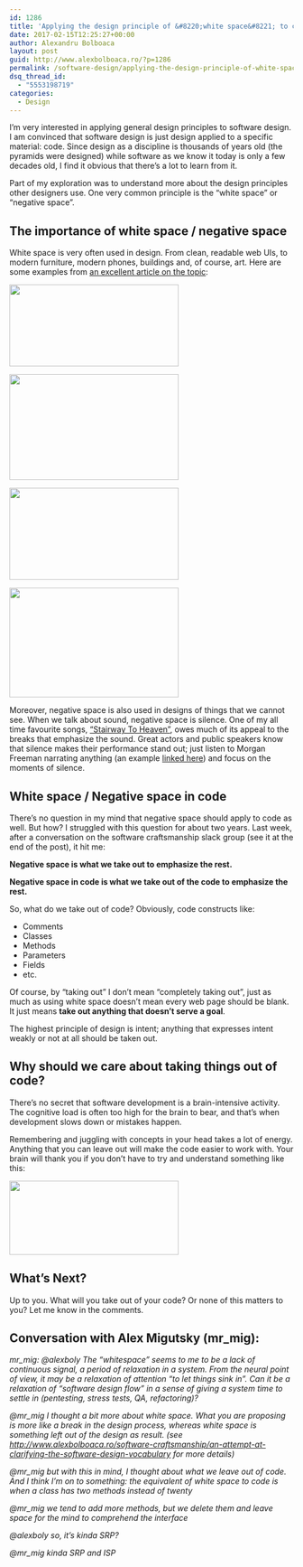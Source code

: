 ```yaml
---
id: 1286
title: 'Applying the design principle of &#8220;white space&#8221; to code'
date: 2017-02-15T12:25:27+00:00
author: Alexandru Bolboaca
layout: post
guid: http://www.alexbolboaca.ro/?p=1286
permalink: /software-design/applying-the-design-principle-of-white-space-to-code
dsq_thread_id:
  - "5553198719"
categories:
  - Design
---
```

I&#8217;m very interested in applying general design principles to software design. I am convinced that software design is just design applied to a specific material: code. Since design as a discipline is thousands of years old (the pyramids were designed) while software as we know it today is only a few decades old, I find it obvious that there&#8217;s a lot to learn from it.

Part of my exploration was to understand more about the design principles other designers use. One very common principle is the &#8220;white space&#8221; or &#8220;negative space&#8221;.

<!--more-->

## The importance of white space / negative space

White space is very often used in design. From clean, readable web UIs, to modern furniture, modern phones, buildings and, of course, art. Here are some examples from <a href="https://webdesign.tutsplus.com/articles/using-white-space-or-negative-space-in-your-designs--webdesign-3401" target="_blank">an excellent article on the topic</a>:

[<img class="size-medium wp-image-1287 aligncenter" src="https://i0.wp.com/www.alexbolboaca.ro/wp-content/uploads/2017/02/linespacing.png?resize=300%2C145" alt="" width="300" height="145" srcset="https://i0.wp.com/www.alexbolboaca.ro/wp-content/uploads/2017/02/linespacing.png?resize=300%2C145 300w, https://i0.wp.com/www.alexbolboaca.ro/wp-content/uploads/2017/02/linespacing.png?w=620 620w" sizes="(max-width: 300px) 100vw, 300px" data-recalc-dims="1" />](https://i0.wp.com/www.alexbolboaca.ro/wp-content/uploads/2017/02/linespacing.png)

[<img class="size-medium wp-image-1288 aligncenter" src="https://i0.wp.com/www.alexbolboaca.ro/wp-content/uploads/2017/02/applestore.jpg?resize=300%2C187" alt="" width="300" height="187" srcset="https://i0.wp.com/www.alexbolboaca.ro/wp-content/uploads/2017/02/applestore.jpg?resize=300%2C187 300w, https://i0.wp.com/www.alexbolboaca.ro/wp-content/uploads/2017/02/applestore.jpg?w=620 620w" sizes="(max-width: 300px) 100vw, 300px" data-recalc-dims="1" />](https://i0.wp.com/www.alexbolboaca.ro/wp-content/uploads/2017/02/applestore.jpg)

[<img class="size-medium wp-image-1289 aligncenter" src="https://i2.wp.com/www.alexbolboaca.ro/wp-content/uploads/2017/02/google.png?resize=300%2C163" alt="" width="300" height="163" srcset="https://i2.wp.com/www.alexbolboaca.ro/wp-content/uploads/2017/02/google.png?resize=300%2C163 300w, https://i2.wp.com/www.alexbolboaca.ro/wp-content/uploads/2017/02/google.png?w=620 620w" sizes="(max-width: 300px) 100vw, 300px" data-recalc-dims="1" />](https://i2.wp.com/www.alexbolboaca.ro/wp-content/uploads/2017/02/google.png)

[<img class="size-medium wp-image-1290 aligncenter" src="https://i2.wp.com/www.alexbolboaca.ro/wp-content/uploads/2017/02/vase.png?resize=300%2C194" alt="" width="300" height="194" srcset="https://i2.wp.com/www.alexbolboaca.ro/wp-content/uploads/2017/02/vase.png?resize=300%2C194 300w, https://i2.wp.com/www.alexbolboaca.ro/wp-content/uploads/2017/02/vase.png?w=620 620w" sizes="(max-width: 300px) 100vw, 300px" data-recalc-dims="1" />](https://i2.wp.com/www.alexbolboaca.ro/wp-content/uploads/2017/02/vase.png)

Moreover, negative space is also used in designs of things that we cannot see. When we talk about sound, negative space is silence. One of my all time favourite songs, <a href="https://www.youtube.com/watch?v=IS6n2Hx9Ykk" target="_blank">&#8220;Stairway To Heaven&#8221;</a>, owes much of its appeal to the breaks that emphasize the sound. Great actors and public speakers know that silence makes their performance stand out; just listen to Morgan Freeman narrating anything (an example <a href="https://youtu.be/s1f4AoMkN0g?t=368" target="_blank">linked here</a>) and focus on the moments of silence.

## White space / Negative space in code

There&#8217;s no question in my mind that negative space should apply to code as well. But how? I struggled with this question for about two years. Last week, after a conversation on the software craftsmanship slack group (see it at the end of the post), it hit me:

**Negative space is what we take out to emphasize the rest.**

**Negative space in code is what we take out of the code to emphasize the rest.**

So, what do we take out of code? Obviously, code constructs like:

  * Comments
  * Classes
  * Methods
  * Parameters
  * Fields
  * etc.

Of course, by &#8220;taking out&#8221; I don&#8217;t mean &#8220;completely taking out&#8221;, just as much as using white space doesn&#8217;t mean every web page should be blank. It just means **take out anything that doesn&#8217;t serve a goal**.

The highest principle of design is intent; anything that expresses intent weakly or not at all should be taken out.

## Why should we care about taking things out of code?

There&#8217;s no secret that software development is a brain-intensive activity. The cognitive load is often too high for the brain to bear, and that&#8217;s when development slows down or mistakes happen.

Remembering and juggling with concepts in your head takes a lot of energy. Anything that you can leave out will make the code easier to work with. Your brain will thank you if you don&#8217;t have to try and understand something like this:

<a href="https://reidmiddleton.files.wordpress.com/2015/05/gettysburg-01.png" target="_blank" class="broken_link"><img class="aligncenter wp-image-1291 size-medium" src="https://i0.wp.com/www.alexbolboaca.ro/wp-content/uploads/2017/02/gettysburg-01.png?resize=300%2C131" width="300" height="131" srcset="https://i0.wp.com/www.alexbolboaca.ro/wp-content/uploads/2017/02/gettysburg-01.png?resize=300%2C131 300w, https://i0.wp.com/www.alexbolboaca.ro/wp-content/uploads/2017/02/gettysburg-01.png?resize=768%2C336 768w, https://i0.wp.com/www.alexbolboaca.ro/wp-content/uploads/2017/02/gettysburg-01.png?resize=1024%2C448 1024w, https://i0.wp.com/www.alexbolboaca.ro/wp-content/uploads/2017/02/gettysburg-01.png?w=1575 1575w" sizes="(max-width: 300px) 100vw, 300px" data-recalc-dims="1" /></a>

## What&#8217;s Next?

Up to you. What will you take out of your code? Or none of this matters to you? Let me know in the comments.

## Conversation with Alex Migutsky (mr_mig):

_mr_mig: @alexboly The &#8220;whitespace&#8221; seems to me to be a lack of continuous signal, a period of relaxation in a system._  _From the neural point of view, it may be a relaxation of attention &#8220;to let things sink in&#8221;._  _Can it be a relaxation of &#8220;software design flow&#8221; in a sense of giving a system time to settle in (pentesting, stress tests, QA, refactoring)?_

_@mr_mig I thought a bit more about white space. What you are proposing is more like a break in the design process, whereas white space is something left out of the design as result. (see <http://www.alexbolboaca.ro/software-craftsmanship/an-attempt-at-clarifying-the-software-design-vocabulary> for more details)_

_@mr_mig but with this in mind, I thought about what we leave out of code. And I think I&#8217;m on to something: the equivalent of white space to code is when a class has two methods instead of twenty_

_@mr_mig we tend to add more methods, but we delete them and leave space for the mind to comprehend the interface_

_@alexboly so, it&#8217;s kinda SRP?_

_@mr_mig kinda SRP and ISP_

&nbsp;